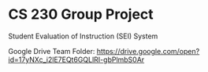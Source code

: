 # CS 230 Group Project
Student Evaluation of Instruction (SEI) System

Google Drive Team Folder: https://drive.google.com/open?id=17yNXc_i2lE7EQt6GQLlRI-gbPlmbS0Ar
